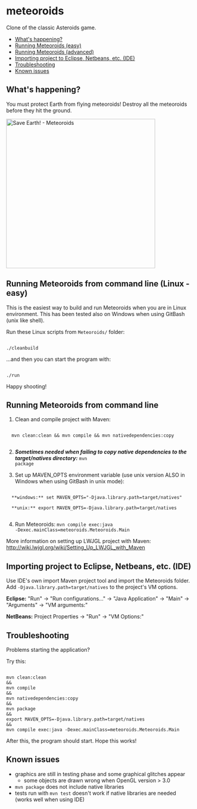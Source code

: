 # meteoroids
Clone of the classic Asteroids game.

* <a href="#whats-happening">What's happening?</a>
* <a href="#running-meteoroids-from-command-line-linux---easy">Running Meteoroids (easy)</a>
* <a href="#running-meteoroids-from-command-line">Running Meteoroids (advanced)</a>
* <a href="#importing-project-to-eclipse-netbeans-etc-IDE-">Importing project to Eclipse, Netbeans, etc. (IDE)</a>
* <a href="#troubleshooting">Troubleshooting</a>
* <a href="#known-issues">Known issues</a>

## What's happening?

You must protect Earth from flying meteoroids! Destroy all the meteoroids before they hit the ground.

<img src="https://github.com/valtteripyyhtia/meteoroids/blob/master/doc/Meteoroids.png" alt="Save Earth! - Meteoroids" width="400px" />

## Running Meteoroids from command line (Linux - easy)

This is the easiest way to build and run Meteoroids when you are in Linux environment.
This has been tested also on Windows when using GitBash (unix like shell).

Run these Linux scripts from <code>Meteoroids/</code> folder:

<code>
./cleanbuild
</code>

...and then you can start the program with:

<code>
./run
</code>

Happy shooting!

## Running Meteoroids from command line

1. Clean and compile project with Maven:
  <code>
  mvn clean:clean && mvn compile && mvn nativedependencies:copy
  </code>

2. ***Sometimes needed when failing to copy native dependencies to the target/natives directory:***
  <code>mvn package</code>

3. Set up MAVEN_OPTS environment variable (use unix version ALSO in Windows when using GitBash in unix mode):
  
  <code>
  **windows:** set MAVEN_OPTS="-Djava.library.path=target/natives"
  </code>

  <code>
  **unix:** export MAVEN_OPTS=-Djava.library.path=target/natives
  </code>
    
4. Run Meteoroids:
  <code>mvn compile exec:java -Dexec.mainClass=meteoroids.Meteoroids.Main</code>

More information on setting up LWJGL project with Maven: http://wiki.lwjgl.org/wiki/Setting_Up_LWJGL_with_Maven

## Importing project to Eclipse, Netbeans, etc. (IDE)

Use IDE's own import Maven project tool and import the Meteoroids folder. Add <code>-Djava.library.path=target/natives</code> to the project's VM options.

**Eclipse:**
"Run" -> "Run configurations..." -> "Java Application" -> "Main" -> "Arguments" -> "VM arguments:"

**NetBeans:**
Project Properties -> "Run" -> "VM Options:"

## Troubleshooting

Problems starting the application?

Try this:

<code>
mvn clean:clean
&&
mvn compile
&&
mvn nativedependencies:copy
&&
mvn package
&&
export MAVEN_OPTS=-Djava.library.path=target/natives
&&
mvn compile exec:java -Dexec.mainClass=meteoroids.Meteoroids.Main
</code>

After this, the program should start. Hope this works!

## Known issues

- graphics are still in testing phase and some graphical glitches appear
  - some objects are drawn wrong when OpenGL version > 3.0
- <code>mvn package</code> does not include native libraries
- tests run with <code>mvn test</code> doesn't work if native libraries are needed (works well when using IDE)
